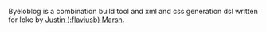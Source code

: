 Byeloblog is a combination build tool and xml and css generation dsl written for Ioke by [Justin (:flaviusb) Marsh](http://flaviusb.net/about).
